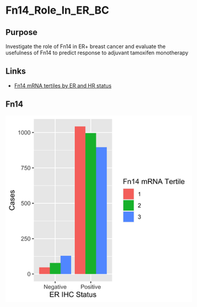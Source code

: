 # Fn14_Role_In_ER_BC

## Purpose
Investigate the role of Fn14 in ER+ breast cancer and evaluate the usefulness of Fn14 to predict response to adjuvant tamoxifen monotherapy

## Links
- [Fn14 mRNA tertiles by ER and HR status](outputs/markdown)

## Fn14 
![](./outputs/SCAN_B/Barplots/Fn14_Tert_by_ER_Plot.jpeg?raw=true)